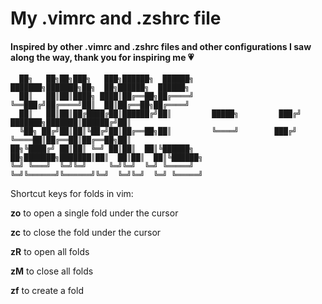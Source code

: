 # My .vimrc and .zshrc file
#### Inspired by other .vimrc and .zshrc files and other configurations I saw along the way, thank you for inspiring me :heartpulse:

	  ██╗   ██╗██╗███╗   ███╗██████╗  ██████╗                 ███████╗███████╗██╗  ██╗██████╗  ██████╗
	  ██║   ██║██║████╗ ████║██╔══██╗██╔════╝                 ╚══███╔╝██╔════╝██║  ██║██╔══██╗██╔════╝
	  ██║   ██║██║██╔████╔██║██████╔╝██║         █████╗         ███╔╝ ███████╗███████║██████╔╝██║     
	  ╚██╗ ██╔╝██║██║╚██╔╝██║██╔══██╗██║         ╚════╝        ███╔╝  ╚════██║██╔══██║██╔══██╗██║     
	██╗╚████╔╝ ██║██║ ╚═╝ ██║██║  ██║╚██████╗              ██╗███████╗███████║██║  ██║██║  ██║╚██████╗
	╚═╝ ╚═══╝  ╚═╝╚═╝     ╚═╝╚═╝  ╚═╝ ╚═════╝              ╚═╝╚══════╝╚══════╝╚═╝  ╚═╝╚═╝  ╚═╝ ╚═════╝

Shortcut keys for folds in vim:

**zo** to open a single fold under the cursor

**zc** to close the fold under the cursor

**zR** to open all folds

**zM** to close all folds

**zf** to create a fold

